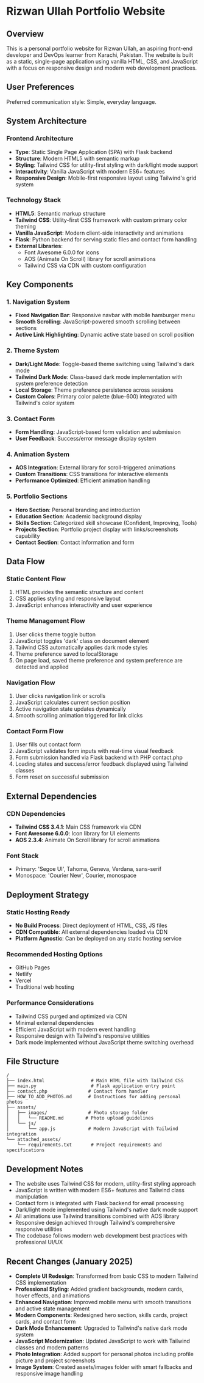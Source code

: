 # Rizwan Ullah Portfolio Website

## Overview

This is a personal portfolio website for Rizwan Ullah, an aspiring front-end developer and DevOps learner from Karachi, Pakistan. The website is built as a static, single-page application using vanilla HTML, CSS, and JavaScript with a focus on responsive design and modern web development practices.

## User Preferences

Preferred communication style: Simple, everyday language.

## System Architecture

### Frontend Architecture
- **Type**: Static Single Page Application (SPA) with Flask backend
- **Structure**: Modern HTML5 with semantic markup
- **Styling**: Tailwind CSS for utility-first styling with dark/light mode support
- **Interactivity**: Vanilla JavaScript with modern ES6+ features
- **Responsive Design**: Mobile-first responsive layout using Tailwind's grid system

### Technology Stack
- **HTML5**: Semantic markup structure
- **Tailwind CSS**: Utility-first CSS framework with custom primary color theming
- **Vanilla JavaScript**: Modern client-side interactivity and animations
- **Flask**: Python backend for serving static files and contact form handling
- **External Libraries**: 
  - Font Awesome 6.0.0 for icons
  - AOS (Animate On Scroll) library for scroll animations
  - Tailwind CSS via CDN with custom configuration

## Key Components

### 1. Navigation System
- **Fixed Navigation Bar**: Responsive navbar with mobile hamburger menu
- **Smooth Scrolling**: JavaScript-powered smooth scrolling between sections
- **Active Link Highlighting**: Dynamic active state based on scroll position

### 2. Theme System
- **Dark/Light Mode**: Toggle-based theme switching using Tailwind's dark mode
- **Tailwind Dark Mode**: Class-based dark mode implementation with system preference detection
- **Local Storage**: Theme preference persistence across sessions
- **Custom Colors**: Primary color palette (blue-600) integrated with Tailwind's color system

### 3. Contact Form
- **Form Handling**: JavaScript-based form validation and submission
- **User Feedback**: Success/error message display system

### 4. Animation System
- **AOS Integration**: External library for scroll-triggered animations
- **Custom Transitions**: CSS transitions for interactive elements
- **Performance Optimized**: Efficient animation handling

### 5. Portfolio Sections
- **Hero Section**: Personal branding and introduction
- **Education Section**: Academic background display
- **Skills Section**: Categorized skill showcase (Confident, Improving, Tools)
- **Projects Section**: Portfolio project display with links/screenshots capability
- **Contact Section**: Contact information and form

## Data Flow

### Static Content Flow
1. HTML provides the semantic structure and content
2. CSS applies styling and responsive layout
3. JavaScript enhances interactivity and user experience

### Theme Management Flow
1. User clicks theme toggle button
2. JavaScript toggles 'dark' class on document element
3. Tailwind CSS automatically applies dark mode styles
4. Theme preference saved to localStorage
5. On page load, saved theme preference and system preference are detected and applied

### Navigation Flow
1. User clicks navigation link or scrolls
2. JavaScript calculates current section position
3. Active navigation state updates dynamically
4. Smooth scrolling animation triggered for link clicks

### Contact Form Flow
1. User fills out contact form
2. JavaScript validates form inputs with real-time visual feedback
3. Form submission handled via Flask backend with PHP contact.php
4. Loading states and success/error feedback displayed using Tailwind classes
5. Form reset on successful submission

## External Dependencies

### CDN Dependencies
- **Tailwind CSS 3.4.1**: Main CSS framework via CDN
- **Font Awesome 6.0.0**: Icon library for UI elements
- **AOS 2.3.4**: Animate On Scroll library for scroll animations

### Font Stack
- Primary: 'Segoe UI', Tahoma, Geneva, Verdana, sans-serif
- Monospace: 'Courier New', Courier, monospace

## Deployment Strategy

### Static Hosting Ready
- **No Build Process**: Direct deployment of HTML, CSS, JS files
- **CDN Compatible**: All external dependencies loaded via CDN
- **Platform Agnostic**: Can be deployed on any static hosting service

### Recommended Hosting Options
- GitHub Pages
- Netlify
- Vercel
- Traditional web hosting

### Performance Considerations
- Tailwind CSS purged and optimized via CDN
- Minimal external dependencies
- Efficient JavaScript with modern event handling
- Responsive design with Tailwind's responsive utilities
- Dark mode implemented without JavaScript theme switching overhead

## File Structure

```
/
├── index.html                 # Main HTML file with Tailwind CSS
├── main.py                    # Flask application entry point
├── contact.php               # Contact form handler
├── HOW_TO_ADD_PHOTOS.md      # Instructions for adding personal photos
├── assets/
│   ├── images/               # Photo storage folder
│   │   └── README.md        # Photo upload guidelines
│   └── js/
│       └── app.js            # Modern JavaScript with Tailwind integration
└── attached_assets/
    └── requirements.txt       # Project requirements and specifications
```

## Development Notes

- The website uses Tailwind CSS for modern, utility-first styling approach
- JavaScript is written with modern ES6+ features and Tailwind class manipulation
- Contact form is integrated with Flask backend for email processing
- Dark/light mode implemented using Tailwind's native dark mode support
- All animations use Tailwind transitions combined with AOS library
- Responsive design achieved through Tailwind's comprehensive responsive utilities
- The codebase follows modern web development best practices with professional UI/UX

## Recent Changes (January 2025)

- **Complete UI Redesign**: Transformed from basic CSS to modern Tailwind CSS implementation
- **Professional Styling**: Added gradient backgrounds, modern cards, hover effects, and animations
- **Enhanced Navigation**: Improved mobile menu with smooth transitions and active state management
- **Modern Components**: Redesigned hero section, skills cards, project cards, and contact form
- **Dark Mode Enhancement**: Upgraded to Tailwind's native dark mode system
- **JavaScript Modernization**: Updated JavaScript to work with Tailwind classes and modern patterns
- **Photo Integration**: Added support for personal photos including profile picture and project screenshots
- **Image System**: Created assets/images folder with smart fallbacks and responsive image handling